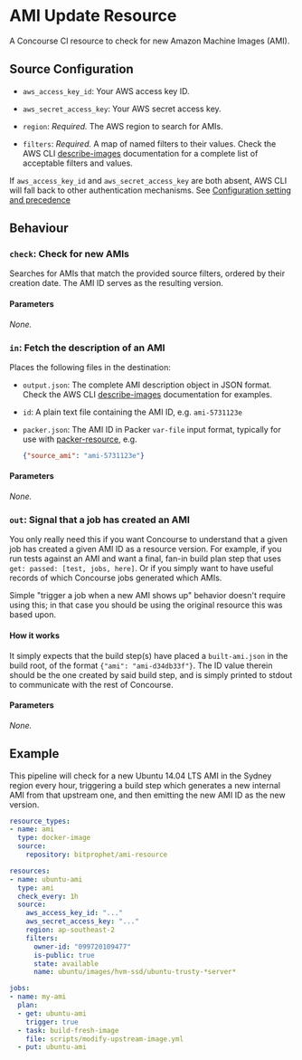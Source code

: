# AMI Update Resource

A Concourse CI resource to check for new Amazon Machine Images (AMI).

## Source Configuration

- `aws_access_key_id`: Your AWS access key ID.

- `aws_secret_access_key`: Your AWS secret access key. 

- `region`: *Required.* The AWS region to search for AMIs.

- `filters`: *Required.* A map of named filters to their values. Check the AWS CLI [describe-images](http://docs.aws.amazon.com/cli/latest/reference/ec2/describe-images.html) documentation for a complete list of acceptable filters and values.

If `aws_access_key_id` and `aws_secret_access_key` are both absent, AWS CLI will fall back to other authentication mechanisms. See [Configuration setting and precedence](http://docs.aws.amazon.com/cli/latest/userguide/cli-chap-getting-started.html#config-settings-and-precedence)

## Behaviour

### `check`: Check for new AMIs

Searches for AMIs that match the provided source filters, ordered by their creation date. The AMI ID serves as the resulting version.

#### Parameters

*None.*

### `in`: Fetch the description of an AMI

Places the following files in the destination:

- `output.json`: The complete AMI description object in JSON format. Check the AWS CLI [describe-images](http://docs.aws.amazon.com/cli/latest/reference/ec2/describe-images.html#examples) documentation for examples.

- `id`: A plain text file containing the AMI ID, e.g. `ami-5731123e`

- `packer.json`: The AMI ID in Packer `var-file` input format, typically for use with [packer-resource](https://github.com/jdub/packer-resource), e.g.

  ```json
  {"source_ami": "ami-5731123e"}
  ```

#### Parameters

*None.*

### `out`: Signal that a job has created an AMI

You only really need this if you want Concourse to understand that a given job
has created a given AMI ID as a resource version. For example, if you run
tests against an AMI and want a final, fan-in build plan step that uses `get:
passed: [test, jobs, here]`. Or if you simply want to have useful records of
which Concourse jobs generated which AMIs.

Simple "trigger a job when a new AMI shows up" behavior doesn't require
using this; in that case you should be using the original resource this was
based upon.

#### How it works

It simply expects that the build step(s) have placed a `built-ami.json` in the
build root, of the format `{"ami": "ami-d34db33f"}`. The ID value therein
should be the one created by said build step, and is simply printed to stdout
to communicate with the rest of Concourse.

#### Parameters

*None.*

## Example

This pipeline will check for a new Ubuntu 14.04 LTS AMI in the Sydney region
every hour, triggering a build step which generates a new internal AMI from
that upstream one, and then emitting the new AMI ID as the new version.

```yaml
resource_types:
- name: ami
  type: docker-image
  source:
    repository: bitprophet/ami-resource

resources:
- name: ubuntu-ami
  type: ami
  check_every: 1h
  source:
    aws_access_key_id: "..."
    aws_secret_access_key: "..."
    region: ap-southeast-2
    filters:
      owner-id: "099720109477"
      is-public: true
      state: available
      name: ubuntu/images/hvm-ssd/ubuntu-trusty-*server*

jobs:
- name: my-ami
  plan:
  - get: ubuntu-ami
    trigger: true
  - task: build-fresh-image
    file: scripts/modify-upstream-image.yml
  - put: ubuntu-ami
```

